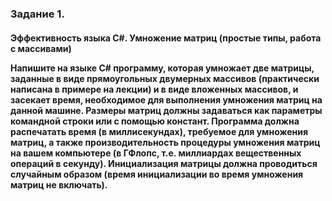 <h3>Задание 1. 
<h4>Эффективность языка C#. Умножение матриц (простые типы, работа с
массивами)

<p>Напишите на языке C# программу, которая умножает две матрицы, заданные в виде
прямоугольных двумерных массивов (практически написана в примере на лекции) и в виде
вложенных массивов, и засекает время, необходимое для выполнения умножения матриц на
данной машине. Размеры матриц должны задаваться как параметры командной строки или
с помощью констант. Программа должна распечатать время (в миллисекундах), требуемое
для умножения матриц, а также производительность процедуры умножения матриц на
вашем компьютере (в ГФлопс, т.е. миллиардах вещественных операций в секунду).
Инициализация матрицы должна проводиться случайным образом (время инициализации
во время умножения матриц не включать).
